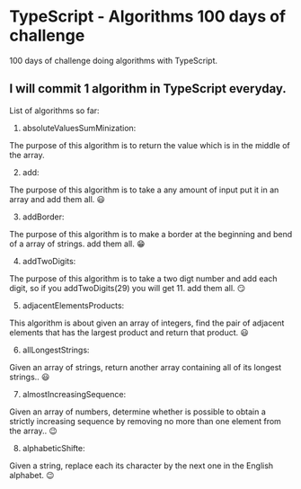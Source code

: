 # TypeScript - Algorithms 100 days of challenge
100 days of challenge doing algorithms with TypeScript. 

## I will commit 1 algorithm in TypeScript everyday.

List of algorithms so far:

1. absoluteValuesSumMinization:

The purpose of this algorithm is to return the value which is in the middle of the array.

2. add:

The purpose of this algorithm is to take a any amount of input put it in an array and
add them all. :smiley:

3. addBorder:

The purpose of this algorithm is to make a border at the beginning and bend of a array of strings.
add them all. :grin:

4. addTwoDigits:

The purpose of this algorithm is to take a two digt number and add each digit, so if you addTwoDigits(29) you will get 11.
add them all. :smirk:

5. adjacentElementsProducts:

This algorithm is about given an array of integers, find the pair of adjacent elements that has the largest product and return that product. :smiley:

6. allLongestStrings:

Given an array of strings, return another array containing all of its longest strings.. :smiley:

7. almostIncreasingSequence:

Given an array of numbers, determine whether is possible to obtain a strictly increasing sequence by removing no more than one element from the array.. :wink:

8. alphabeticShifte:

Given a string, replace each its character by the next one in the English alphabet. :wink:
